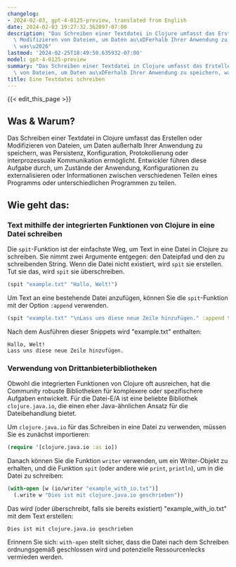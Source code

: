 ```yaml
---
changelog:
- 2024-02-03, gpt-4-0125-preview, translated from English
date: 2024-02-03 19:27:32.362097-07:00
description: "Das Schreiben einer Textdatei in Clojure umfasst das Erstellen oder\
  \ Modifizieren von Dateien, um Daten au\xDFerhalb Ihrer Anwendung zu speichern,\
  \ was\u2026"
lastmod: '2024-02-25T18:49:50.635932-07:00'
model: gpt-4-0125-preview
summary: "Das Schreiben einer Textdatei in Clojure umfasst das Erstellen oder Modifizieren\
  \ von Dateien, um Daten au\xDFerhalb Ihrer Anwendung zu speichern, was\u2026"
title: Eine Textdatei schreiben
---
```


{{< edit_this_page >}}

## Was & Warum?

Das Schreiben einer Textdatei in Clojure umfasst das Erstellen oder Modifizieren von Dateien, um Daten außerhalb Ihrer Anwendung zu speichern, was Persistenz, Konfiguration, Protokollierung oder interprozessuale Kommunikation ermöglicht. Entwickler führen diese Aufgabe durch, um Zustände der Anwendung, Konfigurationen zu externalisieren oder Informationen zwischen verschiedenen Teilen eines Programms oder unterschiedlichen Programmen zu teilen.

## Wie geht das:

### Text mithilfe der integrierten Funktionen von Clojure in eine Datei schreiben

Die `spit`-Funktion ist der einfachste Weg, um Text in eine Datei in Clojure zu schreiben. Sie nimmt zwei Argumente entgegen: den Dateipfad und den zu schreibenden String. Wenn die Datei nicht existiert, wird `spit` sie erstellen. Tut sie das, wird `spit` sie überschreiben.

```clojure
(spit "example.txt" "Hallo, Welt!")
```

Um Text an eine bestehende Datei anzufügen, können Sie die `spit`-Funktion mit der Option `:append` verwenden.

```clojure
(spit "example.txt" "\nLass uns diese neue Zeile hinzufügen." :append true)
```

Nach dem Ausführen dieser Snippets wird "example.txt" enthalten:

```
Hallo, Welt!
Lass uns diese neue Zeile hinzufügen.
```

### Verwendung von Drittanbieterbibliotheken

Obwohl die integrierten Funktionen von Clojure oft ausreichen, hat die Community robuste Bibliotheken für komplexere oder spezifischere Aufgaben entwickelt. Für die Datei-E/A ist eine beliebte Bibliothek `clojure.java.io`, die einen eher Java-ähnlichen Ansatz für die Dateibehandlung bietet.

Um `clojure.java.io` für das Schreiben in eine Datei zu verwenden, müssen Sie es zunächst importieren:

```clojure
(require '[clojure.java.io :as io])
```

Danach können Sie die Funktion `writer` verwenden, um ein Writer-Objekt zu erhalten, und die Funktion `spit` (oder andere wie `print`, `println`), um in die Datei zu schreiben:

```clojure
(with-open [w (io/writer "example_with_io.txt")]
  (.write w "Dies ist mit clojure.java.io geschrieben"))
```

Das wird (oder überschreibt, falls sie bereits existiert) "example_with_io.txt" mit dem Text erstellen:

```
Dies ist mit clojure.java.io geschrieben
```

Erinnern Sie sich: `with-open` stellt sicher, dass die Datei nach dem Schreiben ordnungsgemäß geschlossen wird und potenzielle Ressourcenlecks vermieden werden.

